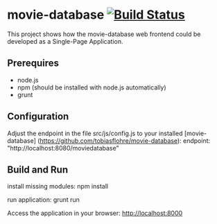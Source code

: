 # movie-database [![Build Status](https://secure.travis-ci.org/bripkens/movie-database-spa.png)](https://travis-ci.org/bripkens/movie-database-spa)

This project shows how the movie-database web frontend could be developed as a Single-Page Application.

## Prerequires

* node.js
* npm (should be installed with node.js automatically)
* grunt

## Configuration
Adjust the endpoint in the file src/js/config.js to your installed [movie-database] (https://github.com/tobiasflohre/movie-database):
    endpoint: "http://localhost:8080/moviedatabase"
    
## Build and Run
install missing modules:
    npm install

run application:
    grunt run

Access the application in your browser:
    [http://localhost:8000](http://localhost:8000)
